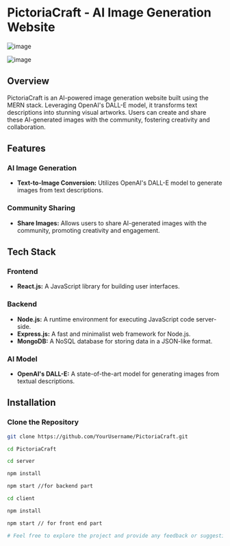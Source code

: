 # PictoriaCraft - AI Image Generation Website

![image](https://github.com/RM-2002/PictoriaCraft/assets/89720737/98e130f9-a8ba-4a0c-84d4-34f9f0720329)

![image](https://github.com/RM-2002/PictoriaCraft/assets/89720737/c2ea0ab5-cc8c-473d-9541-cda5d20264e0)

## Overview

PictoriaCraft is an AI-powered image generation website built using the MERN stack. Leveraging OpenAI's DALL-E model, it transforms text descriptions into stunning visual artworks. Users can create and share these AI-generated images with the community, fostering creativity and collaboration.

## Features

### AI Image Generation
- **Text-to-Image Conversion:** Utilizes OpenAI's DALL-E model to generate images from text descriptions.
  
### Community Sharing
- **Share Images:** Allows users to share AI-generated images with the community, promoting creativity and engagement.

## Tech Stack

### Frontend
- **React.js:** A JavaScript library for building user interfaces.

### Backend
- **Node.js:** A runtime environment for executing JavaScript code server-side.
- **Express.js:** A fast and minimalist web framework for Node.js.
- **MongoDB:** A NoSQL database for storing data in a JSON-like format.

### AI Model
- **OpenAI's DALL-E:** A state-of-the-art model for generating images from textual descriptions.

## Installation

### Clone the Repository

```bash
git clone https://github.com/YourUsername/PictoriaCraft.git

cd PictoriaCraft

cd server

npm install

npm start //for backend part

cd client

npm install

npm start // for front end part

# Feel free to explore the project and provide any feedback or suggestions!

